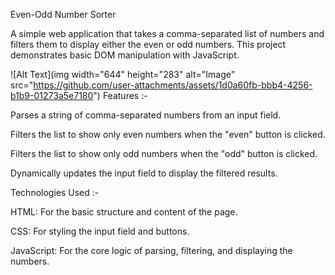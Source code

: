 Even-Odd Number Sorter

A simple web application that takes a comma-separated list of numbers and filters them to display either the even or odd numbers. This project demonstrates basic DOM manipulation with JavaScript.

![Alt Text](img width="644" height="283" alt="Image" src="https://github.com/user-attachments/assets/1d0a60fb-bbb4-4256-b1b9-01273a5e7180")
Features :-

Parses a string of comma-separated numbers from an input field.

Filters the list to show only even numbers when the "even" button is clicked.

Filters the list to show only odd numbers when the "odd" button is clicked.

Dynamically updates the input field to display the filtered results.

Technologies Used :-

HTML: For the basic structure and content of the page.

CSS: For styling the input field and buttons.

JavaScript: For the core logic of parsing, filtering, and displaying the numbers.

